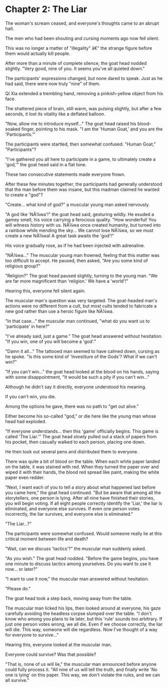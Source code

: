 ﻿# Chapter 2: The Liar

The woman's scream ceased, and everyone's thoughts came to an abrupt halt.

The men who had been shouting and cursing moments ago now fell silent.

This was no longer a matter of "illegality" â€“ the strange figure before them would actually kill people.

After more than a minute of complete silence, the goat head nodded slightly. "Very good, nine of you. It seems you've all quieted down."

The participants' expressions changed, but none dared to speak. Just as he had said, there were now truly "nine" of them.

Qi Xia extended a trembling hand, removing a pinkish-yellow object from his face.

The shattered piece of brain, still warm, was pulsing slightly, but after a few seconds, it lost its vitality like a deflated balloon.

"Now, allow me to introduce myself..." The goat head raised his blood-soaked finger, pointing to his mask. "I am the 'Human Goat,' and you are the 'Participants.'"

The participants were startled, then somewhat confused. "Human Goat," "Participants"?

"I've gathered you all here to participate in a game, to ultimately create a 'god,'" the goat head said in a flat tone.

These two consecutive statements made everyone frown.

After these few minutes together, the participants had generally understood that the man before them was insane, but this madman claimed he wanted to create a "god"?

"Create... what kind of god?" a muscular young man asked nervously.

"A god like 'NÃ¼wa'!" the goat head said, gesturing wildly. He exuded a gamey smell, his voice carrying a ferocious quality. "How wonderful! You will witness history with us. NÃ¼wa once created humanity, but turned into a rainbow while mending the sky... We cannot lose NÃ¼wa, so we must create a new NÃ¼wa! A great task awaits the 'god'!"

His voice gradually rose, as if he had been injected with adrenaline.

"NÃ¼wa..." The muscular young man frowned, feeling that this matter was too difficult to accept. He paused, then asked, "Are you some kind of religious group?"

"Religion?" The goat head paused slightly, turning to the young man. "We are far more magnificent than 'religion.' We have a 'world'!"

Hearing this, everyone fell silent again.

The muscular man's question was very targeted. The goat-headed man's actions were no different from a cult, but most cults tended to fabricate a new god rather than use a heroic figure like NÃ¼wa.

"In that case..." the muscular man continued, "what do you want us to 'participate' in here?"

"I've already said, just a game." The goat head answered without hesitation. "If you win, one of you will become a 'god'."

"Damn it all..." The tattooed man seemed to have calmed down, cursing as he spoke. "Is this some kind of 'Investiture of the Gods'? What if we can't win?"

"If you can't win..." the goat head looked at the blood on his hands, saying with some disappointment, "It would be such a pity if you can't win..."

Although he didn't say it directly, everyone understood his meaning.

If you can't win, you die.

Among the options he gave, there was no path to "get out alive."

Either become his so-called "god," or die here like the young man whose head had exploded.

"If everyone understands... then this 'game' officially begins. This game is called 'The Liar.'" The goat head slowly pulled out a stack of papers from his pocket, then casually walked to each person, placing one down.

He then took out several pens and distributed them to everyone.

There was quite a bit of blood on the table. When each white paper landed on the table, it was stained with red. When they turned the paper over and wiped it with their hands, the blood red spread like paint, making the white paper even redder.

"Next, I want each of you to tell a story about what happened last before you came here," the goat head continued. "But be aware that among all the storytellers, one person is lying. After all nine have finished their stories, you will begin voting. If all eight people correctly identify the 'Liar,' the liar is eliminated, and everyone else survives. If even one person votes incorrectly, the liar survives, and everyone else is eliminated."

"The Liar...?"

The participants were somewhat confused. Would someone really lie at this critical moment between life and death?

"Wait, can we discuss 'tactics'?" the muscular man suddenly asked.

"As you wish." The goat head nodded. "Before the game begins, you have one minute to discuss tactics among yourselves. Do you want to use it now... or later?"

"I want to use it now," the muscular man answered without hesitation.

"Please do."

The goat head took a step back, moving away from the table.

The muscular man licked his lips, then looked around at everyone, his gaze carefully avoiding the headless corpse slumped over the table. "I don't know who among you plans to lie later, but this 'rule' sounds too arbitrary. If just one person votes wrong, we all die. Even if we choose correctly, the liar will die. This way, someone will die regardless. Now I've thought of a way for everyone to survive..."

Hearing this, everyone looked at the muscular man.

Everyone could survive? Was that possible?

"That is, none of us will lie," the muscular man announced before anyone could fully process it. "All nine of us will tell the truth, and finally write 'No one is lying' on this paper. This way, we don't violate the rules, and we can all survive."
